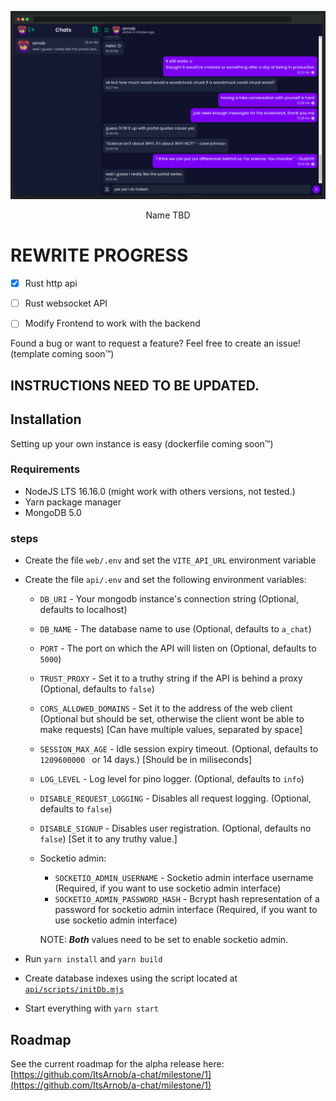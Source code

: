 <p align="center">
  <img src="https://raw.githubusercontent.com/ItsArnob/a-chat/main/.github/screenshots/screenshot_chat_browser_window.png">
</p>
<p align="center">Name TBD</p>


# REWRITE PROGRESS
- [x] Rust http api
- [ ] Rust websocket API
- [ ] Modify Frontend to work with the backend 


Found a bug or want to request a feature? Feel free to create an issue! (template coming soon:tm:)


## INSTRUCTIONS NEED TO BE UPDATED.

## Installation

Setting up your own instance is easy (dockerfile coming soon:tm:)

### Requirements

-   NodeJS LTS 16.16.0 (might work with others versions, not tested.)
-   Yarn package manager
-   MongoDB 5.0

### steps

-   Create the file `web/.env` and set the `VITE_API_URL` environment variable
-   Create the file `api/.env` and set the following environment variables:
    -   `DB_URI` - Your mongodb instance's connection string (Optional, defaults to localhost)
    -   `DB_NAME` - The database name to use (Optional, defaults to `a_chat`)
    -   `PORT` - The port on which the API will listen on (Optional, defaults to `5000`)
    -   `TRUST_PROXY` - Set it to a truthy string if the API is behind a proxy (Optional, defaults to `false`)
    -   `CORS_ALLOWED_DOMAINS` - Set it to the address of the web client (Optional but should be set, otherwise the client wont be able to make requests) [Can have multiple values, separated by space]
    - `SESSION_MAX_AGE` - Idle session expiry timeout. (Optional, defaults to `1209600000
` or 14 days.) [Should be in miliseconds]
    - `LOG_LEVEL` - Log level for pino logger. (Optional, defaults to `info`)
    - `DISABLE_REQUEST_LOGGING` - Disables all request logging. (Optional, defaults to `false`)
    - `DISABLE_SIGNUP` - Disables user registration. (Optional, defaults no `false`) [Set it to any truthy value.]
    - Socketio admin:
        - `SOCKETIO_ADMIN_USERNAME` - Socketio admin interface username (Required, if you want to use socketio admin interface)
        - `SOCKETIO_ADMIN_PASSWORD_HASH` - Bcrypt hash representation of a password for socketio admin interface (Required, if you want to use socketio admin interface)
        
      NOTE: ***Both*** values need to be set to enable socketio admin.

-   Run `yarn install` and `yarn build`
-   Create database indexes using the script located at [`api/scripts/initDb.mjs`](api/scripts/initDb.mjs)
-   Start everything with `yarn start`

## Roadmap

See the current roadmap for the alpha release here: [https://github.com/ItsArnob/a-chat/milestone/1](https://github.com/ItsArnob/a-chat/milestone/1)
